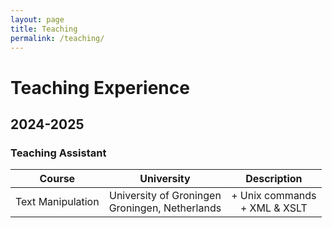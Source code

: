 ```yaml
---
layout: page
title: Teaching
permalink: /teaching/
---
```


# Teaching Experience

## 2024-2025
### Teaching Assistant
| Course                 | University                 | Description                        |
| :--------------------: |:--------------------------:| :---------------------------------:|
| Text Manipulation      | University of Groningen<br /> Groningen, Netherlands | + Unix commands<br /> + XML & XSLT |
